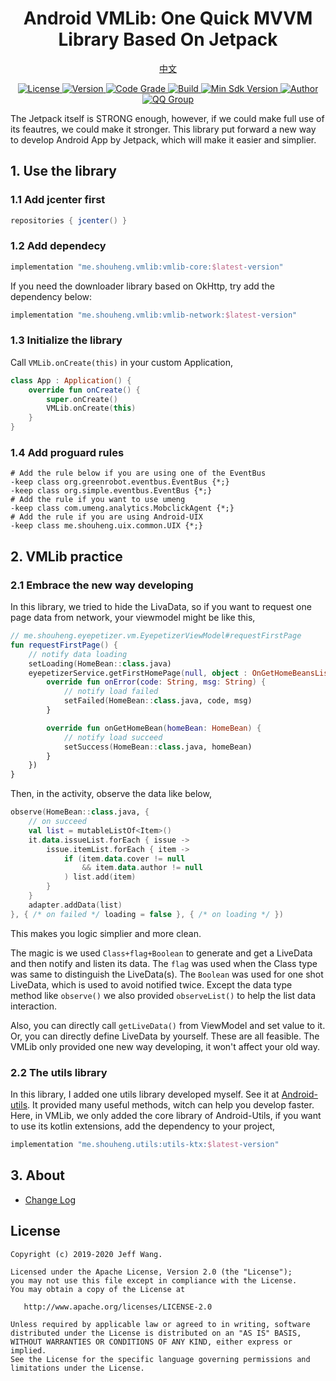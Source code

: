 <h1 align="center">Android VMLib: One Quick MVVM Library Based On Jetpack</h1>

<p align="center"><a href="README-CHINESE.md">中文</p>

<p align="center">
  <a href="http://www.apache.org/licenses/LICENSE-2.0">
    <img src="https://img.shields.io/hexpm/l/plug.svg" alt="License" />
  </a>
  <a href="https://bintray.com/beta/#/easymark/Android/vmlib-core?tab=overview">
    <img src="https://img.shields.io/maven-metadata/v/https/dl.bintray.com/easymark/Android/me/shouheng/vmlib/vmlib-core/maven-metadata.xml.svg" alt="Version" />
  </a>
  <a href="https://www.codacy.com/manual/Shouheng88/Android-MVVMs?utm_source=github.com&amp;utm_medium=referral&amp;utm_content=Shouheng88/Android-MVVMs&amp;utm_campaign=Badge_Grade">
    <img src="https://api.codacy.com/project/badge/Grade/412a91540f254721ac63757eeded9ba5" alt="Code Grade"/>
  </a>
  <a href="https://travis-ci.org/Shouheng88/Android-VMLib">
    <img src="https://travis-ci.org/Shouheng88/Android-VMLib.svg?branch=master" alt="Build"/>
  </a>
    <a href="https://developer.android.com/about/versions/android-4.2.html">
    <img src="https://img.shields.io/badge/API-17%2B-blue.svg?style=flat-square" alt="Min Sdk Version" />
  </a>
   <a href="https://github.com/Shouheng88">
    <img src="https://img.shields.io/badge/Author-CodeBrick-orange.svg?style=flat-square" alt="Author" />
  </a>
  <a target="_blank" href="https://shang.qq.com/wpa/qunwpa?idkey=2711a5fa2e3ecfbaae34bd2cf2c98a5b25dd7d5cc56a3928abee84ae7a984253">
    <img src="https://img.shields.io/badge/QQ%E7%BE%A4-1018235573-orange.svg?style=flat-square" alt="QQ Group" />
  </a>
</P>

The Jetpack itself is STRONG enough, however, if we could make full use of its feautres, we could make it stronger. This library put forward a new way to develop Android App by Jetpack, which will make it easier and simplier.

## 1. Use the library

### 1.1 Add jcenter first

```gradle
repositories { jcenter() }
```

### 1.2 Add dependecy

```gradle
implementation "me.shouheng.vmlib:vmlib-core:$latest-version"
```

If you need the downloader library based on OkHttp, try add the dependency below:

```gradle
implementation "me.shouheng.vmlib:vmlib-network:$latest-version"
```

### 1.3 Initialize the library

Call `VMLib.onCreate(this)` in your custom Application,

```kotlin
class App : Application() {
    override fun onCreate() {
        super.onCreate()
        VMLib.onCreate(this)
    }
}
```

### 1.4 Add proguard rules

```
# Add the rule below if you are using one of the EventBus
-keep class org.greenrobot.eventbus.EventBus {*;}
-keep class org.simple.eventbus.EventBus {*;}
# Add the rule if you want to use umeng
-keep class com.umeng.analytics.MobclickAgent {*;}
# Add the rule if you are using Android-UIX
-keep class me.shouheng.uix.common.UIX {*;}
```

## 2. VMLib practice

### 2.1 Embrace the new way developing

In this library, we tried to hide the LivaData, so if you want to request one page data from network, your viewmodel might be like this,

```kotlin
// me.shouheng.eyepetizer.vm.EyepetizerViewModel#requestFirstPage
fun requestFirstPage() {
    // notify data loading
	setLoading(HomeBean::class.java)
	eyepetizerService.getFirstHomePage(null, object : OnGetHomeBeansListener {
		override fun onError(code: String, msg: String) {
            // notify load failed
			setFailed(HomeBean::class.java, code, msg)
		}

		override fun onGetHomeBean(homeBean: HomeBean) {
            // notify load succeed
			setSuccess(HomeBean::class.java, homeBean)
		}
	})
}
```

Then, in the activity, observe the data like below,

```kotlin
observe(HomeBean::class.java, {
    // on succeed
	val list = mutableListOf<Item>()
	it.data.issueList.forEach { issue ->
		issue.itemList.forEach { item ->
			if (item.data.cover != null
				&& item.data.author != null
			) list.add(item)
		}
	}
	adapter.addData(list)
}, { /* on failed */ loading = false }, { /* on loading */ })
```

This makes you logic simplier and more clean.

The magic is we used `Class+flag+Boolean` to generate and get a LiveData and then notify and listen its data. The `flag` was used when the Class type was same to distinguish the LiveData(s). The `Boolean` was used for one shot LiveData, which is used to avoid notified twice. Except the data type method like `observe()` we also provided `observeList()` to help the list data interaction.

Also, you can directly call `getLiveData()` from ViewModel and set value to it. Or, you can directly define LiveData by yourself. These are all feasible. The VMLib only provided one new way developing, it won't affect your old way.

### 2.2 The utils library

In this library, I added one utils library developed myself. See it at [Android-utils](https://github.com/Shouheng88/Android-utils). It provided many useful methods, witch can help you develop faster. Here, in VMLib, we only added the core library of Android-Utils, if you want to use its kotlin extensions, add the dependency to your project,

```gradle
implementation "me.shouheng.utils:utils-ktx:$latest-version"
```

## 3. About

- [Change Log](CHANGELOG.md)

## License

```
Copyright (c) 2019-2020 Jeff Wang.

Licensed under the Apache License, Version 2.0 (the "License");
you may not use this file except in compliance with the License.
You may obtain a copy of the License at

   http://www.apache.org/licenses/LICENSE-2.0

Unless required by applicable law or agreed to in writing, software
distributed under the License is distributed on an "AS IS" BASIS,
WITHOUT WARRANTIES OR CONDITIONS OF ANY KIND, either express or implied.
See the License for the specific language governing permissions and
limitations under the License.
```



